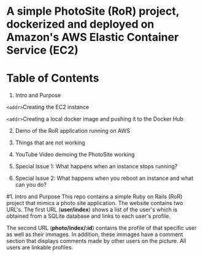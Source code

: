 # A simple PhotoSite (RoR) project, dockerized and deployed on Amazon's AWS Elastic Container Service (EC2)



# Table of Contents
1. Intro and Purpose

     
 `<addr>`Creating the EC2 instance
        
`<addr>`Creating a local docker image and pushing it to the Docker Hub
        

2. Demo of the RoR application running on AWS


3. Things that are not working
4. YouTube Video demoing the PhotoSite working
5. Special Issue 1: What happens when an instance stops running?
6. Special Issue 2: What happens when you reboot an instance and what can you do?



#1. Intro and Purpose
This repo contains a simple Ruby on Rails (RoR) project that mimics a photo site application. The website contains two URL's. The first URL (**user/index**) shows a list of the user's which is obtained from a SQLite database and links to each user's profile.

The second URL (**photo/index/:id**) contains the profile of that specific user as well as their immages. In addition, these immages have a comment section that displays comments made by other users on the picture. All users are linkable profiles.




